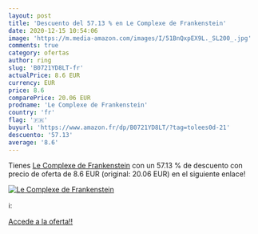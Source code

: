 ```yaml
---
layout: post
title: 'Descuento del 57.13 % en Le Complexe de Frankenstein'
date: 2020-12-15 10:54:06
image: 'https://m.media-amazon.com/images/I/51BnQxpEX9L._SL200_.jpg'
comments: true
category: ofertas
author: ring
slug: 'B0721YD8LT-fr'
actualPrice: 8.6 EUR
currency: EUR
price: 8.6
comparePrice: 20.06 EUR
prodname: 'Le Complexe de Frankenstein'
country: 'fr'
flag: '🇫🇷'
buyurl: 'https://www.amazon.fr/dp/B0721YD8LT/?tag=tolees0d-21'
descuento: '57.13'
average: '8.6'
---
```


Tienes [Le Complexe de Frankenstein](https://www.amazon.fr/dp/B0721YD8LT/?tag=tolees0d-21) con un 57.13 % de descuento con precio de oferta de 8.6 EUR (original: 20.06 EUR) en el siguiente enlace!

[![Le Complexe de Frankenstein](https://m.media-amazon.com/images/I/51BnQxpEX9L._SL200_.jpg)](https://www.amazon.fr/dp/B0721YD8LT/?tag=tolees0d-21)

ℹ️:


[Accede a la oferta!!](https://www.amazon.fr/dp/B0721YD8LT/?tag=tolees0d-21)

